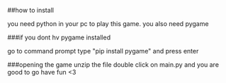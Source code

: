 ##how to install

you need python in your pc to play this game.
you also need pygame

###if you dont hv pygame installed

go to command prompt type "pip install pygame" and press enter

###opening the game
unzip the file
double click on main.py
and you are good to go have fun <3




